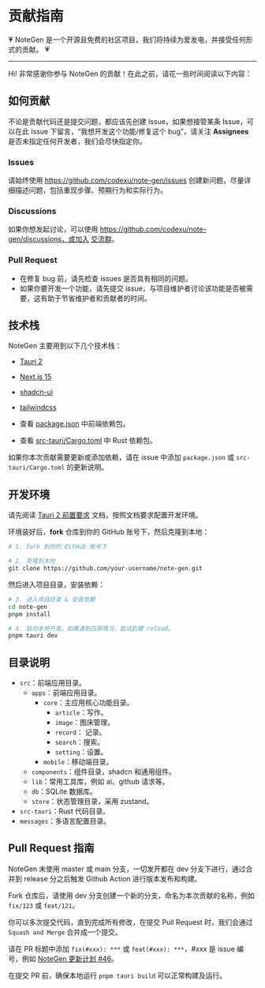 # 贡献指南

💗 NoteGen 是一个开源且免费的社区项目，我们将持续为爱发电，并接受任何形式的贡献。 💗

---

Hi! 非常感谢你参与 NoteGen 的贡献！在此之前，请花一些时间阅读以下内容：

## 如何贡献

不论是贡献代码还是提交问题，都应该先创建 Issue，如果想接管某条 Issue，可以在此 Issue 下留言，“我想开发这个功能/修复这个 bug”，请关注 **Assignees** 是否未指定任何开发者，我们会尽快指定你。

### Issues

请始终使用 https://github.com/codexu/note-gen/issues 创建新问题，尽量详细描述问题，包括重现步骤、预期行为和实际行为。

### Discussions

如果你想发起讨论，可以使用 https://github.com/codexu/note-gen/discussions，或加入 [交流群](https://github.com/codexu/note-gen/discussions/110)。

### Pull Request

- 在修复 bug 前，请先检查 issues 是否具有相同的问题。
- 如果你要开发一个功能，请先提交 issue，与项目维护者讨论该功能是否被需要，这有助于节省维护者和贡献者的时间。

## 技术栈

NoteGen 主要用到以下几个技术栈：

- [Tauri 2](https://v2.tauri.app/)
- [Next.js 15](https://nextjs.org/)
- [shadcn-ui](https://ui.shadcn.com/)
- [tailwindcss](https://tailwindcss.com/)
  
- 查看 [package.json](https://github.com/codexu/note-gen/blob/dev/package.json) 中前端依赖包。
- 查看 [src-tauri/Cargo.toml](https://github.com/codexu/note-gen/blob/dev/src-tauri/Cargo.toml) 中 Rust 依赖包。

如果你本次贡献需要更新或添加依赖，请在 issue 中添加 `package.json` 或 `src-tauri/Cargo.toml` 的更新说明。

## 开发环境

请先阅读 [Tauri 2 前置要求](https://v2.tauri.app/zh-cn/start/prerequisites/) 文档，按照文档要求配置开发环境。

环境装好后，**fork** 仓库到你的 GitHub 账号下，然后克隆到本地：

```bash
# 1. fork 到你的 GitHub 账号下

# 2. 克隆到本地
git clone https://github.com/your-username/note-gen.git
```

然后进入项目目录，安装依赖：

```bash
# 3. 进入项目目录 & 安装依赖
cd note-gen
pnpm install

# 4. 启动本地开发，如果遇到白屏情况，尝试右键 reload。
pnpm tauri dev
```

## 目录说明

- `src`：前端应用目录。
  - `apps`：前端应用目录。
    - `core`：主应用核心功能目录。
      - `article`：写作。
      - `image`：图床管理。
      - `record`： 记录。
      - `search`：搜索。
      - `setting`：设置。
    - `mobile`：移动端目录。
  - `components`：组件目录，shadcn 和通用组件。
  - `lib`：常用工具库，例如 ai、github 请求等。
  - `db`：SQLite 数据库。
  - `store`：状态管理目录，采用 zustand。
- `src-tauri`：Rust 代码目录。
- `messages`：多语言配置目录。

## Pull Request 指南

NoteGen 未使用 master 或 main 分支，一切发开都在 dev 分支下进行，通过合并到 release 分之后触发 Github Action 进行版本发布和构建。

Fork 仓库后，请使用 dev 分支创建一个新的分支，命名为本次贡献的名称，例如 `fix/123` 或 `feat/121`。

你可以多次提交代码，直到完成所有修改，在提交 Pull Request 时，我们会通过 `Squash and Merge`  合并成一个提交。

请在 PR 标题中添加 `fix(#xxx): ***` 或 `feat(#xxx): ***`，#xxx 是 issue 编号，例如 [NoteGen 更新计划 #46](https://github.com/codexu/note-gen/issues/46)。

在提交 PR 前，确保本地运行 `pnpm tauri build` 可以正常构建及运行。